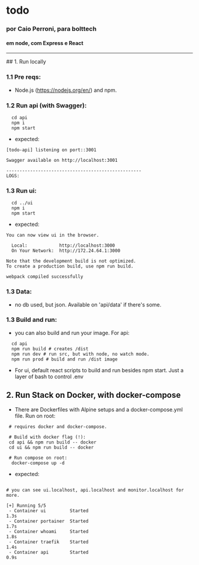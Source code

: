 # todo

### por Caio Perroni, para bolttech

#### em node, com Express e React

<hr>
## 1. Run locally

### 1.1 Pre reqs:

- Node.js (https://nodejs.org/en/) and npm.

### 1.2 Run api (with Swagger):

```console
  cd api
  npm i
  npm start
```

- expected:

```console
[todo-api] listening on port::3001

Swagger available on http://localhost:3001

---------------------------------------------------
LOGS:
```

### 1.3 Run ui:

```console
  cd ../ui
  npm i
  npm start
```

- expected:

```console
You can now view ui in the browser.

  Local:            http://localhost:3000
  On Your Network:  http://172.24.64.1:3000

Note that the development build is not optimized.
To create a production build, use npm run build.

webpack compiled successfully
```

### 1.3 Data:

- no db used, but json. Available on 'api/data' if there's some.

### 1.3 Build and run:

- you can also build and run your image. For api:

```console
  cd api
  npm run build # creates /dist
  npm run dev # run src, but with node, no watch mode.
  npm run prod # build and run /dist image
```

- For ui, default react scripts to build and run besides npm start. Just a layer of bash to control .env

## 2. Run Stack on Docker, with docker-compose

- There are Dockerfiles with Alpine setups and a docker-compose.yml file. Run on root:

```console
 # requires docker and docker-compose.

 # Build with docker flag (!):
 cd api && npm run build -- docker
 cd ui && npm run build -- docker

 # Run compose on root:
  docker-compose up -d
```

- expected:

```console

# you can see ui.localhost, api.localhost and monitor.localhost for more.

[+] Running 5/5
 - Container ui         Started                                                                                           1.3s
 - Container portainer  Started                                                                                           1.7s
 - Container whoami     Started                                                                                           1.8s
 - Container traefik    Started                                                                                           1.4s
 - Container api        Started                                                                                           0.9s
```
